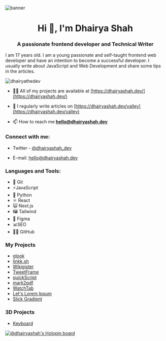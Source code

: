 ![banner](https://user-images.githubusercontent.com/65452005/158354356-2c44680a-9a2a-4606-9ae7-0b9e30e528dd.png)

<h1 align="center">Hi 👋, I'm Dhairya Shah</h1>
<h3 align="center">A passionate frontend developer and Technical Writer</h3>

I am 17 years old.  I am a young passionate and self-taught frontend web developer and have an intention to become a successful developer. I usually write about JavaScript and Web Development and share some tips in the articles.

<p align="left"> <img src="https://komarev.com/ghpvc/?username=dhairyathedev&label=Profile%20views&color=0e75b6&style=flat" alt="dhairyathedev" /> </p>

- 👨‍💻 All of my projects are available at [https://dhairyashah.dev/](https://dhairyashah.dev/)

- 📝 I regularly write articles on [https://dhairyashah.dev/valley](https://dhairyashah.dev/valley)

- 📫 How to reach me **hello@dhairyashah.dev**

<h3 align="left">Connect with me:</h3>

- Twitter - [@dhairyashah_dev](https://twitter.com/dhairyashah_dev)

- E-mail: <a href="mailto:hello@dhairyashah.dev">hello@dhairyashah.dev</a>

<h3 align="left">Languages and Tools:</h3>

- 🐙 Git
- ⚡️JavaScript
- 🐍 Python
- ⚛️ React
- 🙀 Next.js
- 🖼️ Tailwind
- 🎨 Figma
- 📊SEO
- 👨‍💻 GitHub

<!-- <h3 align="left">Support:</h3>
<p><a href="https://www.buymeacoffee.com/dhairyathedev"> <img align="left" src="https://cdn.buymeacoffee.com/buttons/v2/default-yellow.png" height="50" width="210" alt="dhairyathedev" /></a></p><br><br> -->

### My Projects

- [glook](https://glook.dhairyashah.dev/)
- [linkk.sh](https://linkk-sh.vercel.app/)
- [Wikigister](https://wikigister.vercel.app/)
- [TweetFrame](https://tweetframe.vercel.app/)
- [quickScript](https://quickscript.vercel.app/)
- [mark2pdf](http://mark2pdf.vercel.app/)
- [WatchTab](http://watch-tab.now.sh/)
- [Let's Lorem Ipsum](https://letsloremipsum.vercel.app/)
- [Slick Gradient](http://slick-gradient.vercel.app/)

### 3D Projects
- [Keyboard](http://keyboard-spline.vercel.app)

[![@dhairyashah's Holopin board](https://holopin.io/api/user/board?user=dhairyashah)](https://holopin.io/@dhairyashah)
